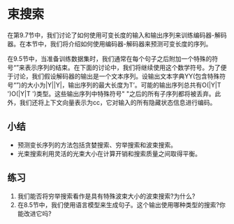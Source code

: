

<!--
 * @version:
 * @Author:  StevenJokes https://github.com/StevenJokes
 * @Date: 2020-07-29 21:50:57
 * @LastEditors:  StevenJokes https://github.com/StevenJokes
 * @LastEditTime: 2020-07-29 21:59:34
 * @Description:MT half
 * @TODO::
 * @Reference:http://preview.d2l.ai/d2l-en/master/chapter_recurrent-modern/beam-search.html
-->

# 束搜索

在第9.7节中，我们讨论了如何使用可变长度的输入和输出序列来训练编码器-解码器。在本节中，我们将介绍如何使用编码器-解码器来预测可变长度的序列。

在9.5节中，当准备训练数据集时，我们通常在每个句子之后附加一个特殊的符号“<eos>”来表示序列的结束。在下面的讨论中，我们将继续使用这个数学符号。为了便于讨论，我们假设解码器的输出是一个文本序列。设输出文本字典YY(包含特殊符号“<eos>”)的大小为|Y||Y|，输出序列的最大长度为T’。可能的输出序列总共有O(|Y|T ')O(|Y|T ')类型。这些输出序列中特殊符号" <eos> "之后的所有子序列都将被丢弃。此外，我们还将上下文向量表示为cc，它对输入的所有隐藏状态信息进行编码。



## 小结

* 预测变长序列的方法包括贪婪搜索、穷举搜索和波束搜索。
* 光束搜索利用灵活的光束大小在计算开销和搜索质量之间取得平衡。

## 练习

1. 我们能否将穷举搜索看作是具有特殊波束大小的波束搜索?为什么?
1. 在8.5节中，我们使用语言模型来生成句子。这个输出使用哪种类型的搜索?你能改进它吗?
